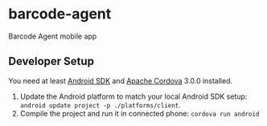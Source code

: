 barcode-agent
=============

Barcode Agent mobile app

Developer Setup
---------------

You need at least [Android SDK][android] and [Apache Cordova][cordova] 3.0.0 installed.

[android]: http://developer.android.com/sdk/index.html
[cordova]: http://cordova.apache.org/

1. Update the Android platform to match your local Android SDK setup: 
```android update project -p ./platforms/client```.
2. Compile the project and run it in connected phone: ```cordova run android```

